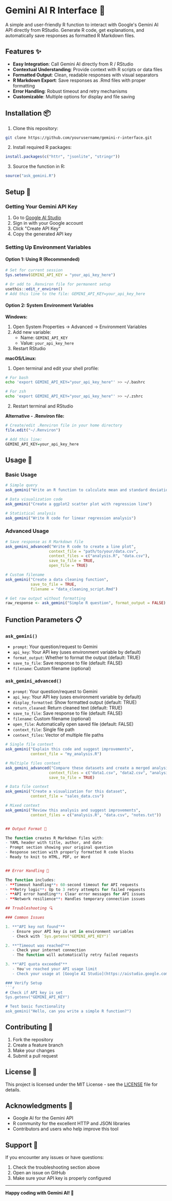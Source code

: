 # Gemini AI R Interface 🤖

A simple and user-friendly R function to interact with Google's Gemini AI API directly from RStudio. Generate R code, get explanations, and automatically save responses as formatted R Markdown files.

## Features ✨

- **Easy Integration**: Call Gemini AI directly from R / RStudio
- **Contextual Understanding**: Provide context with R scripts or data files
- **Formatted Output**: Clean, readable responses with visual separators
- **R Markdown Export**: Save responses as .Rmd files with proper formatting
- **Error Handling**: Robust timeout and retry mechanisms
- **Customizable**: Multiple options for display and file saving

## Installation 📦

1. Clone this repository:
```bash
git clone https://github.com/yourusername/gemini-r-interface.git
```

2. Install required R packages:
```r
install.packages(c("httr", "jsonlite", "stringr"))
```

3. Source the function in R:
```r
source("ask_gemini.R")
```

## Setup 🔧

### Getting Your Gemini API Key

1. Go to [Google AI Studio](https://aistudio.google.com/app/apikey)
2. Sign in with your Google account
3. Click "Create API Key"
4. Copy the generated API key

### Setting Up Environment Variables

#### Option 1: Using R (Recommended)
```r
# Set for current session
Sys.setenv(GEMINI_API_KEY = "your_api_key_here")

# Or add to .Renviron file for permanent setup
usethis::edit_r_environ()
# Add this line to the file: GEMINI_API_KEY=your_api_key_here
```

#### Option 2: System Environment Variables

**Windows:**
1. Open System Properties → Advanced → Environment Variables
2. Add new variable:
   - Name: `GEMINI_API_KEY`
   - Value: `your_api_key_here`
3. Restart RStudio

**macOS/Linux:**
1. Open terminal and edit your shell profile:
```bash
# For bash
echo 'export GEMINI_API_KEY="your_api_key_here"' >> ~/.bashrc

# For zsh
echo 'export GEMINI_API_KEY="your_api_key_here"' >> ~/.zshrc
```
2. Restart terminal and RStudio

**Alternative - .Renviron file:**
```r
# Create/edit .Renviron file in your home directory
file.edit("~/.Renviron")

# Add this line:
GEMINI_API_KEY=your_api_key_here
```

## Usage 🚀

### Basic Usage

```r
# Simple query
ask_gemini("Write an R function to calculate mean and standard deviation")

# Data visualization code
ask_gemini("Create a ggplot2 scatter plot with regression line")

# Statistical analysis
ask_gemini("Write R code for linear regression analysis")
```

### Advanced Usage

```r
# Save response as R Markdown file
ask_gemini_advanced("Write R code to create a line plot",
                   context_file = "path/to/your/data.csv",
                   context_files = c("analysis.R", "data.csv"),
                   save_to_file = TRUE,
                   open_file = TRUE)

# Custom filename
ask_gemini("Create a data cleaning function", 
           save_to_file = TRUE, 
           filename = "data_cleaning_script.Rmd")

# Get raw output without formatting
raw_response <- ask_gemini("Simple R question", format_output = FALSE)
```

## Function Parameters 📋

### `ask_gemini()`
- `prompt`: Your question/request to Gemini
- `api_key`: Your API key (uses environment variable by default)
- `format_output`: Whether to format the output (default: TRUE)
- `save_to_file`: Save response to file (default: FALSE)
- `filename`: Custom filename (optional)

### `ask_gemini_advanced()`
- `prompt`: Your question/request to Gemini
- `api_key`: Your API key (uses environment variable by default)
- `display_formatted`: Show formatted output (default: TRUE)
- `return_cleaned`: Return cleaned text (default: TRUE)
- `save_to_file`: Save response to file (default: FALSE)
- `filename`: Custom filename (optional)
- `open_file`: Automatically open saved file (default: FALSE)
- `context_file`: Single file path
- `context_files`: Vector of multiple file paths

```r
# Single file context
ask_gemini("Explain this code and suggest improvements", 
           context_file = "my_analysis.R")

# Multiple files context
ask_gemini_advanced("Compare these datasets and create a merged analysis", 
                   context_files = c("data1.csv", "data2.csv", "analysis.R"),
                   save_to_file = TRUE)

# Data file context
ask_gemini("Create a visualization for this dataset", 
           context_file = "sales_data.csv")

# Mixed context
ask_gemini("Review this analysis and suggest improvements",
           context_files = c("analysis.R", "data.csv", "notes.txt"))


## Output Format 📄

The function creates R Markdown files with:
- YAML header with title, author, and date
- Prompt section showing your original question
- Response section with properly formatted R code blocks
- Ready to knit to HTML, PDF, or Word


## Error Handling 🔧

The function includes:
- **Timeout handling**: 60-second timeout for API requests
- **Retry logic**: Up to 3 retry attempts for failed requests
- **API error handling**: Clear error messages for API issues
- **Network resilience**: Handles temporary connection issues

## Troubleshooting 🔍

### Common Issues

1. **"API key not found"**
   - Ensure your API key is set in environment variables
   - Check with `Sys.getenv("GEMINI_API_KEY")`

2. **"Timeout was reached"**
   - Check your internet connection
   - The function will automatically retry failed requests

3. **"API quota exceeded"**
   - You've reached your API usage limit
   - Check your usage at [Google AI Studio](https://aistudio.google.com/)

### Verify Setup
```r
# Check if API key is set
Sys.getenv("GEMINI_API_KEY")

# Test basic functionality
ask_gemini("Hello, can you write a simple R function?")
```

## Contributing 🤝

1. Fork the repository
2. Create a feature branch
3. Make your changes
4. Submit a pull request

## License 📝

This project is licensed under the MIT License - see the [LICENSE](LICENSE) file for details.

## Acknowledgments 🙏

- Google AI for the Gemini API
- R community for the excellent HTTP and JSON libraries
- Contributors and users who help improve this tool

## Support 💬

If you encounter any issues or have questions:
1. Check the troubleshooting section above
2. Open an issue on GitHub
3. Make sure your API key is properly configured

---

**Happy coding with Gemini AI! 🚀**